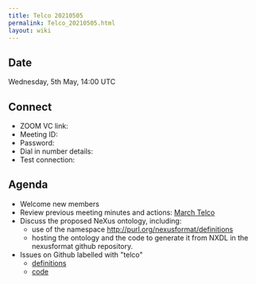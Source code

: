```yaml
---
title: Telco 20210505
permalink: Telco_20210505.html
layout: wiki
---
```


Date
----

Wednesday, 5th May, 14:00 UTC

<!-- end of autogeneration -->

Connect
-------
* ZOOM VC link: 
* Meeting ID:   
* Password:     
* Dial in number details: 
* Test connection:        

Agenda
------
   * Welcome new members
   * Review previous meeting minutes and actions: [March Telco](Telco_20210303.md)
   * Discuss the proposed NeXus ontology, including:
     * use of the namespace http://purl.org/nexusformat/definitions
     * hosting the ontology and the code to generate it from NXDL in the nexusformat github repository.
   * Issues on Github labelled with "telco"
     * [definitions](https://github.com/nexusformat/definitions/issues?q=is%3Aopen+is%3Aissue+label%3Atelco)
     * [code](https://github.com/nexusformat/code/issues?q=is%3Aopen+is%3Aissue+label%3Atelco)
